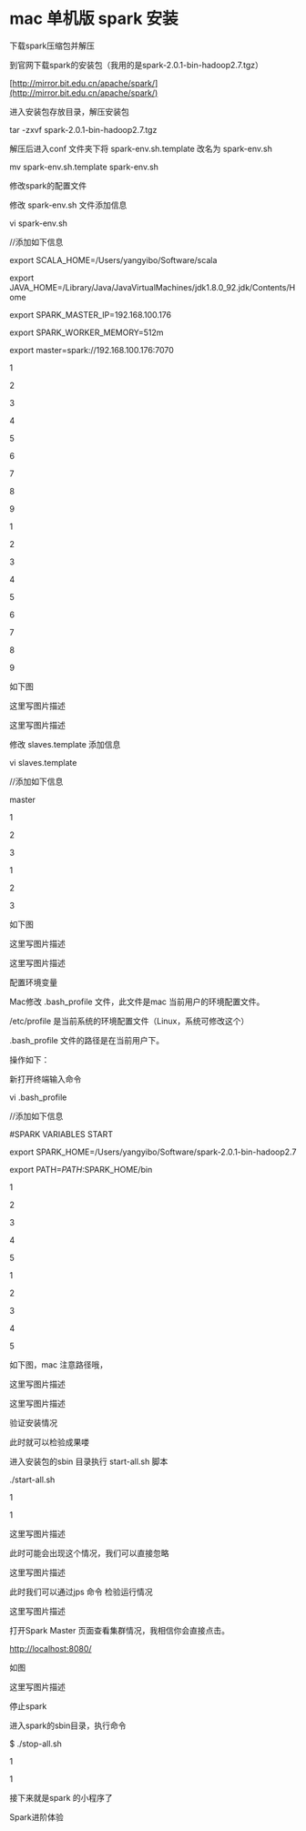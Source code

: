 # mac 单机版 spark 安装

下载spark压缩包并解压

到官网下载spark的安装包（我用的是spark-2.0.1-bin-hadoop2.7.tgz）

[http://mirror.bit.edu.cn/apache/spark/](http://mirror.bit.edu.cn/apache/spark/)

进入安装包存放目录，解压安装包

tar -zxvf  spark-2.0.1-bin-hadoop2.7.tgz

解压后进入conf 文件夹下将 spark-env.sh.template 改名为 spark-env.sh

mv spark-env.sh.template spark-env.sh

修改spark的配置文件

修改 spark-env.sh 文件添加信息

vi spark-env.sh

//添加如下信息

export SCALA\_HOME=/Users/yangyibo/Software/scala

export JAVA\_HOME=/Library/Java/JavaVirtualMachines/jdk1.8.0\_92.jdk/Contents/Home

export SPARK\_MASTER\_IP=192.168.100.176

export SPARK\_WORKER\_MEMORY=512m

export master=spark://192.168.100.176:7070

1

2

3

4

5

6

7

8

9

1

2

3

4

5

6

7

8

9

如下图

这里写图片描述

这里写图片描述

修改 slaves.template 添加信息

vi slaves.template

//添加如下信息

master

1

2

3

1

2

3

如下图

这里写图片描述

这里写图片描述

配置环境变量

Mac修改 .bash\_profile 文件，此文件是mac 当前用户的环境配置文件。

/etc/profile 是当前系统的环境配置文件（Linux，系统可修改这个）

.bash\_profile 文件的路径是在当前用户下。

操作如下：

新打开终端输入命令

vi .bash\_profile

//添加如下信息

\#SPARK VARIABLES START

export SPARK\_HOME=/Users/yangyibo/Software/spark-2.0.1-bin-hadoop2.7

export PATH=$PATH:$SPARK\_HOME/bin

1

2

3

4

5

1

2

3

4

5

如下图，mac 注意路径哦，

这里写图片描述

这里写图片描述

验证安装情况

此时就可以检验成果喽

进入安装包的sbin 目录执行 start-all.sh 脚本

./start-all.sh

1

1

这里写图片描述

此时可能会出现这个情况，我们可以直接忽略

这里写图片描述

此时我们可以通过jps 命令 检验运行情况

这里写图片描述

打开Spark Master 页面查看集群情况，我相信你会直接点击。

[http://localhost:8080/](http://localhost:8080/)

如图

这里写图片描述

停止spark

进入spark的sbin目录，执行命令

$ ./stop-all.sh

1

1

接下来就是spark 的小程序了

Spark进阶体验

